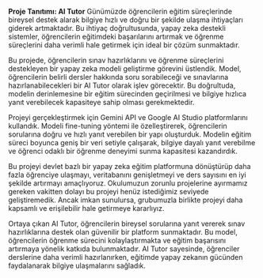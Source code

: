 **Proje Tanıtımı: AI Tutor**
Günümüzde öğrencilerin eğitim süreçlerinde bireysel destek alarak bilgiye hızlı ve doğru bir şekilde ulaşma ihtiyaçları giderek artmaktadır. Bu ihtiyaç doğrultusunda, yapay zeka destekli sistemler, öğrencilerin eğitimdeki başarılarını artırmak ve öğrenme süreçlerini daha verimli hale getirmek için ideal bir çözüm sunmaktadır.

Bu projede, öğrencilerin sınav hazırlıklarını ve öğrenme süreçlerini destekleyen bir yapay zeka modeli geliştirme görevini üstlendik. Model, öğrencilerin belirli dersler hakkında soru sorabileceği ve sınavlarına hazırlanabilecekleri bir AI Tutor olarak işlev görecektir. Bu doğrultuda, modelin derinlemesine bir eğitim sürecinden geçirilmesi ve bilgiye hızlıca yanıt verebilecek kapasiteye sahip olması gerekmektedir.

Projeyi gerçekleştirmek için Gemini API ve Google AI Studio platformlarını kullandık. Modeli fine-tuning yöntemi ile özelleştirerek, öğrencilerin sorularına doğru ve hızlı yanıt verebilen bir yapı oluşturduk. Modelin eğitim süreci boyunca geniş bir veri setiyle çalışarak, bilgiye dayalı yanıt verebilme ve öğrenci odaklı bir öğrenme deneyimi sunma kapasitesi kazandırdık.

Bu projeyi devlet bazlı bir yapay zeka eğitim platformuna dönüştürüp daha fazla öğrenciye ulaşmayı, veritabanını genişletmeyi ve ders sayısını en iyi şekilde artırmayı amaçlıyoruz. Okulumuzun zorunlu projelerine ayırmamız gereken vakitten dolayı bu projeyi henüz istediğimiz seviyede geliştiremedik. Ancak imkan sunulursa, grubumuzla birlikte projeyi daha kapsamlı ve erişilebilir hale getirmeye kararlıyız.

Ortaya çıkan AI Tutor, öğrencilerin bireysel sorularına yanıt vererek sınav hazırlıklarına destek olan güvenilir bir platform sunmaktadır. Bu model, öğrencilerin öğrenme sürecini kolaylaştırmakta ve eğitim başarısını artırmaya yönelik katkıda bulunmaktadır. AI Tutor sayesinde, öğrenciler derslerine daha verimli hazırlanırken, eğitimde yapay zekanın gücünden faydalanarak bilgiye ulaşmalarını sağladık.


